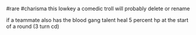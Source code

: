#rare #charisma 
this lowkey a comedic troll will probably delete or rename 

if a teammate also has the blood gang talent heal 5 percent hp at the start of a round (3 turn cd)
